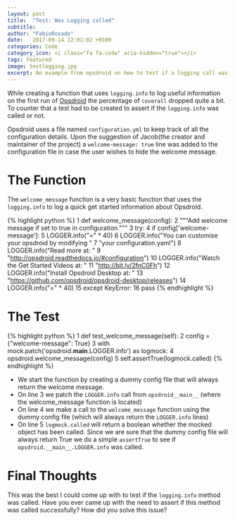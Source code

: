 ```yaml
---
layout: post
title:  "Test: Was Logging called"
subtitle:
author: "FabioRosado"
date:   2017-09-14 12:01:02 +0100
categories: Code
category_icon: <i class="fa fa-code" aria-hidden="true"></i>
tags: Featured
image: testlogging.jpg
excerpt: An example from opsdroid on how to test if a logging call was made successfully. Unittest and mock.patch were used to make that assertion.
---
```

While creating a function that uses `logging.info` to log useful information on the first run of [Opsdroid](https://github.com/opsdroid/opsdroid) the percentage of `coverall` dropped quite a bit. To counter that a test had to be created to assert if the `logging.info` was called or not.

Opsdroid uses a file named `configuration.yml` to keep track of all the configuration details. Upon the suggestion of Jacob(the creator and maintainer of the project) a `welcome-message: true` line was added to the configuration file in case the user wishes to hide the welcome message.

# The Function

The `welcome_message` function is a very basic function that uses the `logging.info` to log a quick get started information about Opsdroid.

{% highlight python %}
1  def welcome_message(config):
2      """Add welcome message if set to true in configuration."""
3      try:
4          if config['welcome-message']:
5              LOGGER.info("=" * 40)
6              LOGGER.info("You can customise your opsdroid by modifying "
7                          "your configuration.yaml")
8              LOGGER.info("Read more at: "
9                          "http://opsdroid.readthedocs.io/#configuration")
10             LOGGER.info("Watch the Get Started Videos at: "
11                         "http://bit.ly/2fnC0Fh")
12             LOGGER.info("Install Opsdroid Desktop at: "
13                         "https://github.com/opsdroid/opsdroid-desktop/releases")
14             LOGGER.info("=" * 40)
15     except KeyError:
16         pass
{% endhighlight %}

# The Test

{% highlight python %}
1   def test_welcome_message(self):
2    config = {"welcome-message": True}
3    with mock.patch('opsdroid.__main__.LOGGER.info') as logmock:
4      opsdroid.welcome_message(config)
5      self.assertTrue(logmock.called)
{% endhighlight  %}


- We start the function by creating a dummy config file that will always return the welcome message.
- On line 3 we patch the `LOGGER.info` call from `opsdroid__main__` (where the welcome_message function is located)
- On line 4 we make a call to the `welcome_message` function using the dummy config file (which will always return the `LOGGER.info` lines)
- On line 5 `logmock.called` will return a boolean whether the mocked object has been called. Since we are sure that the dummy config file will always return True we do a simple `assertTrue` to see if `opsdroid.__main__.LOGGER.info` was called.

# Final Thoughts

This was the best I could come up with to test if the `logging.info` method was called.
Have you ever came up with the need to assert if this method was called successfully? How did you solve this issue?
